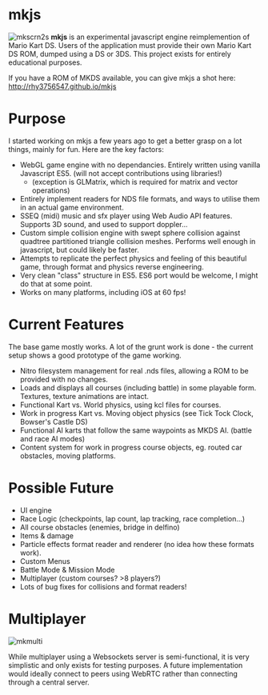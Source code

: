 # mkjs
![mkscrn2s](https://cloud.githubusercontent.com/assets/6294155/25496279/34c8808c-2b78-11e7-90ee-b0d1350244bb.png)
**mkjs** is an experimental javascript engine reimplemention of Mario Kart DS. Users of the application must provide their own Mario Kart DS ROM, dumped using a DS or 3DS. This project exists for entirely educational purposes.

If you have a ROM of MKDS available, you can give mkjs a shot here:
http://rhy3756547.github.io/mkjs

# Purpose
I started working on mkjs a few years ago to get a better grasp on a lot things, mainly for fun. Here are the key factors:

- WebGL game engine with no dependancies. Entirely written using vanilla Javascript ES5. (will not accept contributions using libraries!)
   - (exception is GLMatrix, which is required for matrix and vector operations)
- Entirely implement readers for NDS file formats, and ways to utilise them in an actual game environment.
- SSEQ (midi) music and sfx player using Web Audio API features. Supports 3D sound, and used to support doppler...
- Custom simple collision engine with swept sphere collision against quadtree partitioned triangle collision meshes. Performs well enough in javascript, but could likely be faster.
- Attempts to replicate the perfect physics and feeling of this beautiful game, through format and physics reverse engineering.
- Very clean "class" structure in ES5. ES6 port would be welcome, I might do that at some point.
- Works on many platforms, including iOS at 60 fps!

# Current Features
The base game mostly works. A lot of the grunt work is done - the current setup shows a good prototype of the game working.

- Nitro filesystem management for real .nds files, allowing a ROM to be provided with no changes.
- Loads and displays all courses (including battle) in some playable form. Textures, texture animations are intact.
- Functional Kart vs. World physics, using kcl files for courses.
- Work in progress Kart vs. Moving object physics (see Tick Tock Clock, Bowser's Castle DS)
- Functional AI karts that follow the same waypoints as MKDS AI. (battle and race AI modes)
- Content system for work in progress course objects, eg. routed car obstacles, moving platforms.

# Possible Future
- UI engine
- Race Logic (checkpoints, lap count, lap tracking, race completion...)
- All course obstacles (enemies, bridge in delfino)
- Items & damage
- Particle effects format reader and renderer (no idea how these formats work).
- Custom Menus
- Battle Mode & Mission Mode
- Multiplayer (custom courses? >8 players?)
- Lots of bug fixes for collisions and format readers!

# Multiplayer
![mkmulti](https://cloud.githubusercontent.com/assets/6294155/25496283/3c681532-2b78-11e7-86a1-9f710a9fae19.png)

While multiplayer using a Websockets server is semi-functional, it is very simplistic and only exists for testing purposes. A future implementation would ideally connect to peers using WebRTC rather than connecting through a central server.
